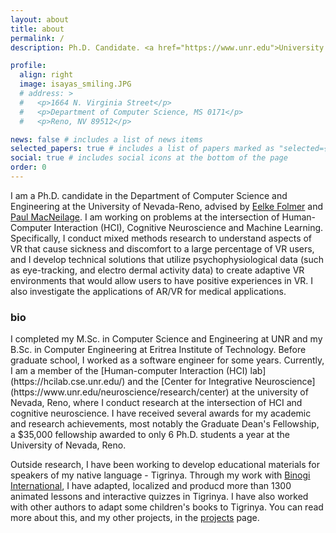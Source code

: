 ```yaml
---
layout: about
title: about
permalink: /
description: Ph.D. Candidate. <a href="https://www.unr.edu">University of Nevada, Reno</a>.

profile:
  align: right
  image: isayas_smiling.JPG
  # address: >
  #   <p>1664 N. Virginia Street</p>
  #   <p>Department of Computer Science, MS 0171</p>
  #   <p>Reno, NV 89512</p>

news: false # includes a list of news items
selected_papers: true # includes a list of papers marked as "selected={true}"
social: true # includes social icons at the bottom of the page
order: 0
---
```


I am a Ph.D. candidate in the Department of Computer Science and Engineering at the University of Nevada-Reno, advised by [Eelke Folmer](https://www.eelke.com/) and [Paul MacNeilage](https://selfmotionlab.github.io/). I am working on problems at the intersection of Human-Computer Interaction (HCI), Cognitive Neuroscience and Machine Learning. Specifically, I conduct mixed methods research to understand aspects of VR that cause sickness and discomfort to a large percentage of VR users, and I develop technical solutions that utilize psychophysiological data (such as eye-tracking, and electro dermal activity data) to create adaptive VR environments that would allow users to have positive experiences in VR. I also investigate the applications of AR/VR for medical applications.

<h3> bio </h3>
I completed my M.Sc. in Computer Science and Engineering at UNR and my B.Sc. in Computer Engineering at Eritrea Institute of Technology. Before graduate school, I worked as a software engineer for some years. Currently, I am a member of the [Human-computer Interaction (HCI) lab](https://hcilab.cse.unr.edu/) and the [Center for Integrative Neuroscience](https://www.unr.edu/neuroscience/research/center) at the university of Nevada, Reno, where I conduct research at the intersection of HCI and cognitive neuroscience. I have received several awards for my academic and research achievements, most notably the Graduate Dean's Fellowship, a $35,000 fellowship awarded to only 6 Ph.D. students a year at the University of Nevada, Reno.

Outside research, I have been working to develop educational materials for speakers of my native language - Tigrinya. Through my work with [Binogi International](https://www.binogi.ca/about-binogi), I have adapted, localized and producd more than 1300 animated lessons and interactive quizzes in Tigrinya. I have also worked with other authors to adapt some children's books to Tigrinya. You can read more about this, and my other projects, in the [projects]({{relative_url}}/projects/) page.
